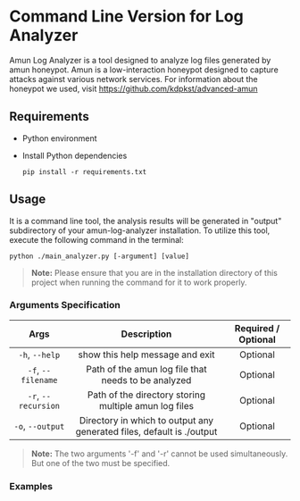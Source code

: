 # Command Line Version for Log Analyzer
Amun Log Analyzer is a tool designed to analyze log files generated by amun honeypot. Amun is a low-interaction honeypot designed to capture attacks against various network services. For information about the honeypot we used, visit https://github.com/kdpkst/advanced-amun

## Requirements

- Python environment
- Install Python dependencies

    ``` 
    pip install -r requirements.txt
    ```
## Usage

It is a command line tool, the analysis results will be generated in "output" subdirectory of your amun-log-analyzer installation. To utilize this tool, execute the following command in the terminal: 

```
python ./main_analyzer.py [-argument] [value]
```
> **Note:** Please ensure that you are in the installation directory of this project when running the command for it to work properly.

### Arguments Specification

|          Args          |                             Description                               | Required / Optional |
|:----------------------:|:---------------------------------------------------------------------:|:-------------------:|
|     `-h`, `--help`     |                   show this help message and exit                     |      Optional       |
|   `-f`, `--filename`   |           Path of the amun log file that needs to be analyzed         |      Optional       |
|   `-r`, `--recursion`  |           Path of the directory storing multiple amun log files       |      Optional       |
|    `-o`, `--output`    | Directory in which to output any generated files, default is ./output |      Optional       |
> **Note:** The two arguments '-f' and '-r' cannot be used simultaneously. But one of the two must be specified.

### Examples



